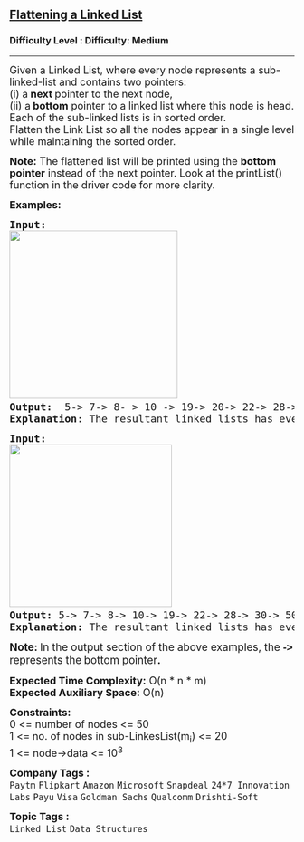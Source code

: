 <h2><a href="https://www.geeksforgeeks.org/problems/flattening-a-linked-list/1?page=3&difficulty=Medium&status=unsolved&sortBy=submissions">Flattening a Linked List</a></h2><h3>Difficulty Level : Difficulty: Medium</h3><hr><div class="problems_problem_content__Xm_eO"><p><span style="font-size: 18px;">Given a Linked List, where every node represents a sub-linked-list and contains two pointers:<br>(i) a<strong> next </strong>pointer to the next node,<br>(ii) a<strong>&nbsp;bottom</strong>&nbsp;pointer&nbsp;to a linked list where this node is head.<br>Each of the sub-linked lists is in sorted order.<br>Flatten the Link List so all the nodes appear in a single level while maintaining the sorted order.</span></p>
<p><span style="font-size: 18px;"><strong>Note:</strong> The flattened list will be printed using the <strong>bottom</strong> <strong>pointer</strong> instead of the next pointer. Look at the printList() function in the driver code for more clarity.</span></p>
<p><span style="font-size: 18px;"><strong>Examples:</strong></span></p>
<pre><span style="font-size: 18px;"><strong>Input:</strong><br><img src="https://media.geeksforgeeks.org/img-practice/prod/addEditProblem/700192/Web/Other/blobid0_1722066129.png" width="297" height="297"><strong>
Output: </strong> 5-&gt; 7-&gt; 8- &gt; 10 -&gt; 19-&gt; 20-&gt; 22-&gt; 28-&gt; 30-&gt; 35-&gt; 40-&gt; 45-&gt; 50.
<strong>Explanation</strong>: The resultant linked lists has every node in a single level.(<strong>Note: </strong>| represents the bottom pointer.)</span>
</pre>
<pre><span style="font-size: 18px;"><strong>Input:</strong><br><img src="https://media.geeksforgeeks.org/img-practice/prod/addEditProblem/700192/Web/Other/blobid1_1722066171.png" width="287" height="287"> <br><strong>Output:</strong> 5-&gt; 7-&gt; 8-&gt; 10-&gt; 19-&gt; 22-&gt; 28-&gt; 30-&gt; 50
<strong>Explanation: </strong>The resultant linked lists has every node in a single level.(<strong>Note: </strong>| represents the bottom pointer.)</span></pre>
<p><strong><span style="font-size: 14pt;">Note: </span></strong><span style="font-size: 14pt;">In the output section of the above examples<span style="box-sizing: border-box; margin: 0px; padding: 0px;">, the</span>&nbsp;<strong><span style="font-family: 'arial black', sans-serif;">-&gt;</span> </strong>represents the<strong> </strong>bottom pointer<strong>.</strong></span></p>
<p><span style="font-size: 18px;"><strong>Expected Time Complexity:</strong> O(n * n * m)<br><strong>Expected Auxiliary Space:</strong> O(n)</span></p>
<p><span style="font-size: 18px;"><strong>Constraints:</strong></span><br><span style="font-size: 18px;">0 &lt;= number of nodes &lt;= 50<br>1 &lt;=<strong> </strong>no. of nodes in sub-LinkesList(m<sub>i</sub>) &lt;= 20<br>1</span><span style="font-size: 18px;">&nbsp;&lt;= node-&gt;data &lt;= 10<sup>3</sup></span></p></div><p><span style=font-size:18px><strong>Company Tags : </strong><br><code>Paytm</code>&nbsp;<code>Flipkart</code>&nbsp;<code>Amazon</code>&nbsp;<code>Microsoft</code>&nbsp;<code>Snapdeal</code>&nbsp;<code>24*7 Innovation Labs</code>&nbsp;<code>Payu</code>&nbsp;<code>Visa</code>&nbsp;<code>Goldman Sachs</code>&nbsp;<code>Qualcomm</code>&nbsp;<code>Drishti-Soft</code>&nbsp;<br><p><span style=font-size:18px><strong>Topic Tags : </strong><br><code>Linked List</code>&nbsp;<code>Data Structures</code>&nbsp;